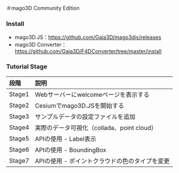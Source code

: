 ＃mago3D Community Edition

### Install
 -  mago3D.JS：https://github.com/Gaia3D/mago3djs/releases
 -  mago3D Converter：https://github.com/Gaia3D/F4DConverter/tree/master/install

### Tutorial Stage
|段階|説明|
|:---|:---|
|Stage1|Webサーバーにwelcomeページを表示する|
|Stage2|Cesiumでmago3D.JSを開始する|
|Stage3|サンプルデータの設定ファイルを追加|
|Stage4|実際のデータ可視化（collada、point cloud）|
|Stage5|APIの使用 -  Label表示|
|Stage6|APIの使用 -  BoundingBox|
|Stage7|APIの使用 - ポイントクラウドの色のタイプを変更|
